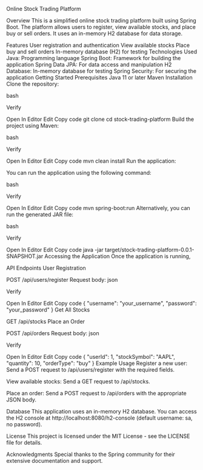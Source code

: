 Online Stock Trading Platform



Overview
This is a simplified online stock trading platform built using Spring Boot. The platform allows users to register, view available stocks, and place buy or sell orders. It uses an in-memory H2 database for data storage.

Features
User registration and authentication
View available stocks
Place buy and sell orders
In-memory database (H2) for testing
Technologies Used
Java: Programming language
Spring Boot: Framework for building the application
Spring Data JPA: For data access and manipulation
H2 Database: In-memory database for testing
Spring Security: For securing the application
Getting Started
Prerequisites
Java 11 or later
Maven
Installation
Clone the repository:

bash

Verify

Open In Editor
Edit
Copy code
git clone 
cd stock-trading-platform
Build the project using Maven:

bash

Verify

Open In Editor
Edit
Copy code
mvn clean install
Run the application:

You can run the application using the following command:

bash

Verify

Open In Editor
Edit
Copy code
mvn spring-boot:run
Alternatively, you can run the generated JAR file:

bash

Verify

Open In Editor
Edit
Copy code
java -jar target/stock-trading-platform-0.0.1-SNAPSHOT.jar
Accessing the Application
Once the application is running, 

API Endpoints
User Registration

POST /api/users/register
Request body:
json

Verify

Open In Editor
Edit
Copy code
{
  "username": "your_username",
  "password": "your_password"
}
Get All Stocks

GET /api/stocks
Place an Order

POST /api/orders
Request body:
json

Verify

Open In Editor
Edit
Copy code
{
  "userId": 1,
  "stockSymbol": "AAPL",
  "quantity": 10,
  "orderType": "buy"
}
Example Usage
Register a new user: Send a POST request to /api/users/register with the required fields.

View available stocks: Send a GET request to /api/stocks.

Place an order: Send a POST request to /api/orders with the appropriate JSON body.

Database
This application uses an in-memory H2 database. You can access the H2 console at http://localhost:8080/h2-console (default username: sa, no password).

License
This project is licensed under the MIT License - see the LICENSE file for details.

Acknowledgments
Special thanks to the Spring community for their extensive documentation and support.
